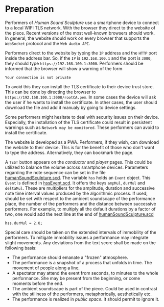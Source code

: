 # Preparation
Performers of *Human Sound Sculpture* use a smartphone device to connect to a local WIFI TLS network.
With the browser they direct to the website of the piece. Recent versions of the most well-known
browsers should work. In general, the website should work on every browser that supports
the `WebSocket` protocol and the `Web Audio API`.

Performers direct to the website by typing the `IP` address and the `HTTP` port inside the address bar.
So, if the `IP` is `192.168.100.1` and the port is `3000`, they should type `https://192.168.100.1:3000`.
Performers should be informed that the browser will show a warning of the form
```
Your connection is not private
```
To avoid this they can install the TLS certificate to their device trust store. This can be done by
directing the browser to `https://192.168.100.1:3000/rootCA.pem`. In some cases the device will ask
the user if he wants to install the certificate. In other cases, the user should download the file
and add it manualy by going to device settings.

Some performers might hesitate to deal with security issues on their device. Especially, the installation
of the TLS certificate could result in persistent warnings such as `Network may be monitored`. These performers can
avoid to install the certificate.

The website is developed as a PWA. Performers, if they wish, can download the website to their device.
This is for the benefit of those who don't want to type the address. Alternatively, they can
bookmark the page.

A `TEST` button appears on the *conductor* and *player* pages. This could be utilized to balance the volume
across smartphone devices. Parameters regarding the note sequence can be set in the file
[humanSoundSculpture.scd](humanSoundSculpture.scd). The variable `hss` holds an `Event` object. This `Event`
is defined in [hssEvent.scd](supercollider/hssEvent.scd). It offers the keys `ampMul`, `durMul` and `deltaMul`.
These are multipliers for the amplitude, duration and successive note time interval values produced by the
algorithmic process. If used, should be set with respect to the ambient soundscape of the performance place,
the number of the performers and the distance between successive performers. For example, to multiply all the default
durations by a factor of two, one would add the next line at the end of [humanSoundSculpture.scd](humanSoundSculpture.scd)
```supercollider
hss.durMul = 2.0;
```

Special care should be taken on the extended intervals of immobility of the performers. To mitigate immobility
issues a performance may integrate slight movements. Any deviations from the text score shall be made on the
following basis:

- The perfornance should emanate a "frozen" atmosphere.
- The performance is a snapshot of a process that unfolds in time. The movement of people along a line.
- A spectator may attend the event from seconds, to minutes to the whole performance. She may be present from the beginning,
	or come moments before the end.
- The ambient soundscape is part of the piece. Could be used in contrast with the stillness of the performers, metaphorically,
	aesthetically etc.
- The performance is realized in *public space*. It should permit to ignore it.
